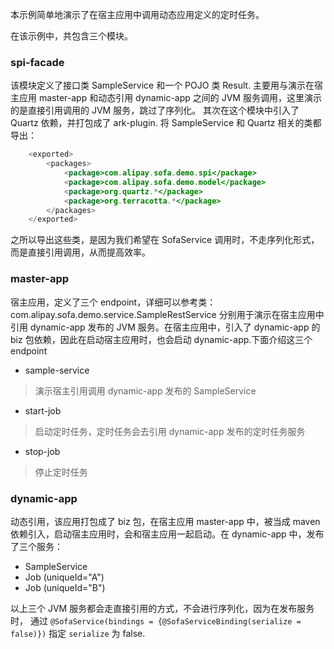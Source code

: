本示例简单地演示了在宿主应用中调用动态应用定义的定时任务。

在该示例中，共包含三个模块。
### spi-facade
该模块定义了接口类 SampleService 和一个 POJO 类 Result. 主要用与演示在宿主应用 master-app 和动态引用 dynamic-app 之间的 JVM 服务调用，这里演示的是直接引用调用的 JVM 服务，跳过了序列化。
其次在这个模块中引入了 Quartz 依赖，并打包成了 ark-plugin. 将 SampleService 和 Quartz 相关的类都导出：

```java
    <exported>
        <packages>
            <package>com.alipay.sofa.demo.spi</package>
            <package>com.alipay.sofa.demo.model</package>
            <package>org.quartz.*</package>
            <package>org.terracotta.*</package>
        </packages>
    </exported>
```

之所以导出这些类，是因为我们希望在 SofaService 调用时，不走序列化形式，而是直接引用调用，从而提高效率。

### master-app
宿主应用，定义了三个 endpoint，详细可以参考类：com.alipay.sofa.demo.service.SampleRestService 分别用于演示在宿主应用中引用 dynamic-app 发布的 JVM 服务。在宿主应用中，引入了 dynamic-app 的 biz 包依赖，因此在启动宿主应用时，也会启动 dynamic-app.下面介绍这三个 endpoint
+ sample-service
> 演示宿主引用调用 dynamic-app 发布的 SampleService

+ start-job
> 启动定时任务，定时任务会去引用 dynamic-app 发布的定时任务服务

+ stop-job
> 停止定时任务

### dynamic-app
动态引用，该应用打包成了 biz 包，在宿主应用 master-app 中，被当成 maven 依赖引入，启动宿主应用时，会和宿主应用一起启动。在 dynamic-app 中，发布了三个服务：
+ SampleService 
+ Job (uniqueId="A")
+ Job (uniqueId="B")

以上三个 JVM 服务都会走直接引用的方式，不会进行序列化，因为在发布服务时， 通过 `@SofaService(bindings = {@SofaServiceBinding(serialize = false)})` 指定 `serialize` 为 false.